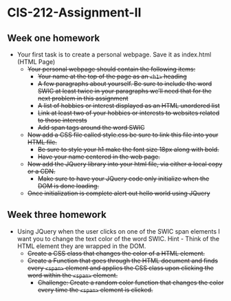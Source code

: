 # CIS-212-Assignment-II

## Week one homework

- Your first task is to create a personal webpage. Save it as index.html (HTML Page)
  - ~~Your personal webpage should contain the following items:~~
    - ~~Your name at the top of the page as an `<h1>` heading~~
    - ~~A few paragraphs about yourself. Be sure to include the word SWIC at least twice in your paragraphs we’ll need that for the next problem in this assignment~~
    - ~~A list of hobbies or interest displayed as an HTML unordered list~~
    - ~~Link at least two of your hobbies or interests to websites related to those interests~~
    - ~~Add span tags around the word SWIC~~
  - ~~Now add a CSS file called style.css be sure to link this file into your HTML file.~~
    - ~~Be sure to style your h1 make the font size 18px along with bold.~~
    - ~~Have your name centered in the web page.~~
  - ~~Now add the JQuery library into your html file, via either a local copy or a CDN.~~
    - ~~Make sure to have your JQuery code only initialize when the DOM is done loading.~~
  - ~~Once initialization is complete alert out hello world using JQuery~~

## Week three homework

- Using JQuery when the user clicks on one of the SWIC span elements I want you to change the text color of the word SWIC. Hint - Think of the HTML element they are wrapped in the DOM.
  - ~~Create a CSS class that changes the color of a HTML element.~~
  - ~~Create a Function that goes through the HTML document and finds every `<span>` element and applies the CSS class upon clicking the word within the `<span>` element.~~
    - ~~Challenge: Create a random color function that changes the color every time the `<span>` element is clicked.~~

